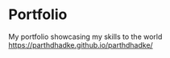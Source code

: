 # Portfolio
My portfolio showcasing my skills to the world
https://parthdhadke.github.io/parthdhadke/

